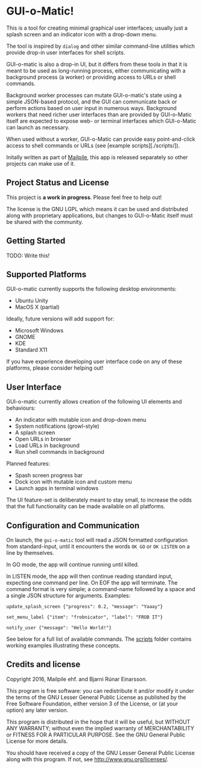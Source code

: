 # GUI-o-Matic!

This is a tool for creating minimal graphical user interfaces; usually
just a splash screen and an indicator icon with a drop-down menu.

The tool is inspired by `dialog` and other similar command-line
utilities which provide drop-in user interfaces for shell scripts.

GUI-o-matic is also a drop-in UI, but it differs from these tools in
that it is meant to be used as long-running process, either
communicating with a background process (a worker) or providing access
to URLs or shell commands.

Background worker processes can mutate GUI-o-matic's state using a
simple JSON-based protocol, and the GUI can communicate back or perform
actions based on user input in numerous ways. Background workers that
need richer user interfaces than are provided by GUI-o-Matic itself are
expected to expose web- or terminal interfaces which GUI-o-Matic can
launch as necessary.

When used without a worker, GUI-o-Matic can provide easy point-and-click
access to shell commands or URLs (see [example scripts][./scripts/]).

Initally written as part of [Mailpile](https://www.mailpile.is/), this
app is released separately so other projects can make use of it.


## Project Status and License

This project is **a work in progress**. Please feel free to help out!

The license is the GNU LGPL which means it can be used and distributed
along with proprietary applications, but changes to GUI-o-Matic itself
must be shared with the community.


## Getting Started

TODO: Write this!


## Supported Platforms

GUI-o-matic currently supports the following desktop environments:

   * Ubuntu Unity
   * MacOS X (partial)

Ideally, future versions will add support for:

   * Microsoft Windows
   * GNOME
   * KDE
   * Standard X11

If you have experience developing user interface code on any of these
platforms, please consider helping out!


## User Interface

GUI-o-matic currently allows creation of the following UI elements and
behaviours:

   * An indicator with mutable icon and drop-down menu
   * System notifications (growl-style)
   * A splash screen
   * Open URLs in browser
   * Load URLs in background
   * Run shell commands in background

Planned features:

   * Spash screen progress bar
   * Dock icon with mutable icon and custom menu
   * Launch apps in terminal windows

The UI feature-set is deliberately meant to stay small, to increase the
odds that the full functionality can be made available on all platforms.


## Configuration and Communication

On launch, the `gui-o-matic` tool will read a JSON formatted
configuration from standard-input, until it encounters the words `OK GO`
or `OK LISTEN` on a line by themselves.

In GO mode, the app will continue running until killed.

In LISTEN mode, the app will then continue reading standard input,
expecting one command per line. On EOF the app will terminate. The
command format is very simple; a command-name followed by a space and a
single JSON structure for arguments. Examples:

    update_splash_screen {"progress": 0.2, "message": "Yaaay"}

    set_menu_label {"item": "frobnicator", "label": "FROB IT"}

    notify_user {"message": "Hello World!"}

See below for a full list of available commands. The
[scripts](./scripts/) folder contains working examples illustrating
these concepts.


## Credits and license

Copyright 2016, Mailpile ehf. and Bjarni Rúnar Einarsson.

This program is free software: you can redistribute it and/or modify it
under the terms of the GNU Lesser General Public License as published by
the Free Software Foundation, either version 3 of the License, or (at
your option) any later version.

This program is distributed in the hope that it will be useful, but
WITHOUT ANY WARRANTY; without even the implied warranty of
MERCHANTABILITY or FITNESS FOR A PARTICULAR PURPOSE.  See the GNU
General Public License for more details.

You should have received a copy of the GNU Lesser General Public License
along with this program.  If not, see <http://www.gnu.org/licenses/>.
